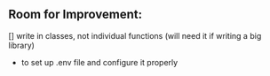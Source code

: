 ## Room for Improvement:
[] write in classes, not individual functions (will need it if writing a big library)


- to set up .env file and configure it properly